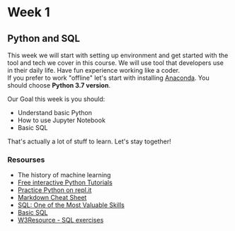 # Week 1
## Python and SQL 
This week we will start with setting up environment and get started with the tool and tech we cover in this course. We will use tool that developers use in their daily life. Have fun experience working like a coder.  
If you prefer to work "offline" let's start with installing [Anaconda](https://www.anaconda.com/products/individual). You should choose **Python 3.7 version**.  

Our Goal this week is you should:  
- Understand basic Python  
- How to use Jupyter Notebook  
- Basic SQL  

That's actually a lot of stuff to learn. Let's stay together!
### Resourses
- The history of machine learning
- [Free interactive Python Tutorials](https://www.learnpython.org/)
- [Practice Python on repl.it](https://repl.it/community/classrooms/17929)
- [Markdown Cheat Sheet](https://hackmd.io/s/features)
- [SQL: One of the Most Valuable Skills](http://www.craigkerstiens.com/2019/02/12/sql-most-valuable-skill/?fbclid=IwAR0SgggYhKhSlRLEsJ0Gg3Y5gL9nmFjZMMcv-B1cC0v9VfQCcDoPHULsAXM)
- [Basic SQL](https://sqlbolt.com/)
- [W3Resource - SQL exercises](https://www.w3resource.com/sql-exercises/)
